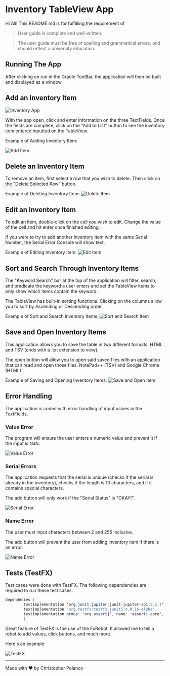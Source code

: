 # Inventory TableView App

Hi All! This README.md is for fulfilling the requirement of
>User guide is complete and well-written.

>The user guide must be free of spelling and grammatical errors, and should reflect a university education.

## Running The App

After clicking on *run* in the Gradle ToolBar, the application will then be built and displayed  as a window.

## Add an Inventory Item

![Inventory App](https://s6.gifyu.com/images/Screenshot-2021-07-25-151056.png)

With the app open, click and enter information on the three TextFields.
Once the fields are complete, click on the "Add to List" button to see the inventory item entered inputted on the TableView.

Example of Adding Inventory Item:

![Add Item](https://s6.gifyu.com/images/addItem.gif)

## Delete an Inventory Item
To remove an item, first select a row that you wish to delete. Then click on the "Delete Selected Row" button.

Example of Deleting Inventory Item:
![Delete Item](https://s6.gifyu.com/images/deleteItem.gif)


## Edit an Inventory Item
To edit an item, double-click on the cell you wish to edit. Change the value of the cell and hit enter once finished editing.

If you were to try to add another inventory item with the same Serial Number, the Serial Error Console will show text.

Example of Editing Inventory Item:
![Edit Item](https://s6.gifyu.com/images/editItem.gif)

## Sort and Search Through Inventory Items
The "Keyword Search" bar at the top of the application will filter, search, and predicate the keyword a user enters and set the TableView items to only show which items contain the keyword.

The TableView has built-in sorting functions. Clicking on the columns allow you to sort by Ascending or Descending order.

Example of Sort and Search Inventory Items:
![Sort and Search Item](https://s6.gifyu.com/images/sortAndSearch.gif)

## Save and Open Inventory Items
This application allows you to save the table in two different formats. HTML and TSV (ends with a .txt extension to view).

The open button will allow you to open said saved files with an application that can read and open those files. NotePad++ (TSV) and Google Chrome (HTML)

Example of Saving and Opening Inventory Items:
![Save and Open Item](https://s6.gifyu.com/images/saveAndOpen.gif)

## Error Handling
The application is coded with error handling of input values in the TextFields. 

### Value Error
The program will ensure the user enters a numeric value and prevent it if the input is NaN.

![Value Error](https://s6.gifyu.com/images/valueError.gif)

### Serial Errors
The application requests that the serial is unique (checks if the serial is already in the inventory), checks if the length is 10 characters, and if it contains special characters.

The add button will only work if the "Serial Status" is "OKAY!".

![Serial Error](https://s6.gifyu.com/images/serialError.gif)

### Name Error
The user must input characters between 2 and 256 inclusive.

The add button will prevent the user from adding inventory item if there is an error.

![Name Error](https://s6.gifyu.com/images/nameError.md.gif)

## Tests (TestFX)
Test cases were done with TestFX. The following dependencies are required to run these test cases.

```java
dependecies {
        testImplementation 'org.junit.jupiter:junit-jupiter-api:5.5.1'
        testImplementation "org.testfx:testfx-junit5:4.0.16-alpha"
        testImplementation group: 'org.assertj', name: 'assertj-core', version: '3.13.2'
        }
```

Great feature of TestFX is the use of the FxRobot. It allowed me to tell a robot to add values, click buttons, and much more.

Here's an example:

![TestFX](https://s6.gifyu.com/images/testFX.gif)

---
Made with ♥ by Christopher Polanco